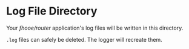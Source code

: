 # Log File Directory

Your *fhooe/router* application's log files will be written in this directory.

`.log` files can safely be deleted. The logger will recreate them.